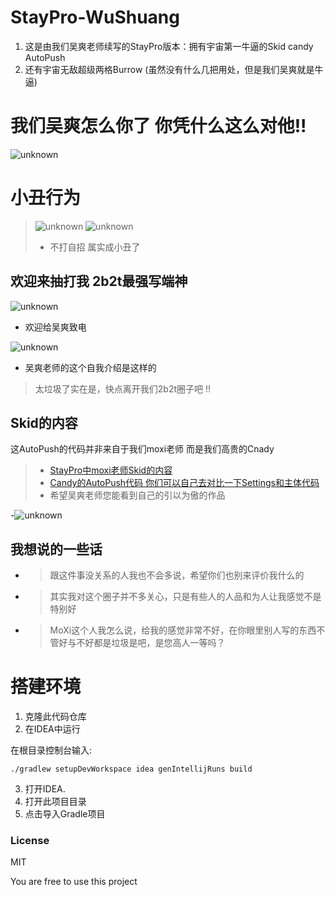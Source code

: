 # StayPro-WuShuang
1. 这是由我们吴爽老师续写的StayPro版本：拥有宇宙第一牛逼的Skid candy AutoPush
2. 还有宇宙无敌超级两格Burrow (虽然没有什么几把用处，但是我们吴爽就是牛逼)


# 我们吴爽怎么你了 你凭什么这么对他!!
![unknown](https://i.postimg.cc/nLkWZXcq/L-18-YF-3-VLZ-HVADXATZV.jpg)

# 小丑行为
>![unknown](https://i.postimg.cc/vDwgxJKB/8-NTR-YB-NSY-T-SU4-B-0-T.png)
>![unknown](https://i.postimg.cc/X76W94VV/91-H-T0-PUK1-WW-X2-H5-E1-O0.png)
> - 不打自招 属实成小丑了

## 欢迎来抽打我 2b2t最强写端神
![unknown](https://i.postimg.cc/4ysmQDGF/6-V5-WGIH-RVD-BX4-ITQFA-FH.jpg)
- 欢迎给吴爽致电


![unknown](https://i.postimg.cc/YCKqNcxN/DLWY6-I23-5-8-Z76-19-BY-D.png)
- 吴爽老师的这个自我介绍是这样的
> 太垃圾了实在是，快点离开我们2b2t圈子吧 !!

## Skid的内容
这AutoPush的代码并非来自于我们moxi老师 而是我们高贵的Cnady
>- [StayPro中moxi老师Skid的内容](https://github.com/chunfeng666/)
>- [Candy的AutoPush代码 你们可以自己去对比一下Settings和主体代码](https://github.com/NightDesertOrig/CandyPlus/blob/main/cc/candy/candymod/module/combat/AutoPush.java)
>- 希望吴爽老师您能看到自己的引以为傲的作品

  
-![unknown](https://i.postimg.cc/9FjPCNL7/R924-TU61-RMDN9-XE54-DTP.jpg)

## 我想说的一些话
- >跟这件事没关系的人我也不会多说，希望你们也别来评价我什么的
- >其实我对这个圈子并不多关心，只是有些人的人品和为人让我感觉不是特别好
- >MoXi这个人我怎么说，给我的感觉非常不好，在你眼里别人写的东西不管好与不好都是垃圾是吧，是您高人一等吗？

# 搭建环境
1. 克隆此代码仓库
2. 在IDEA中运行

在根目录控制台输入:
```
./gradlew setupDevWorkspace idea genIntellijRuns build
```
3. 打开IDEA.
4. 打开此项目目录
5. 点击导入Gradle项目



### License
MIT

You are free to use this project
